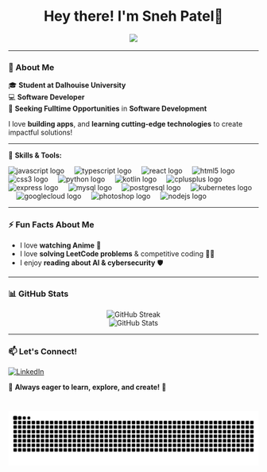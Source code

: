 <h1 align="center">Hey there! I'm Sneh Patel👋</h1>
<p align="center">
  <img src="https://i.gifer.com/3AyY.gif" width="200"/>
</p>

---

### 🚀 About Me  
🎓 **Student at Dalhouise University**  
💻 **Software Developer**  
🔎 **Seeking Fulltime Opportunities** in **Software Development**  

I love **building apps**, and **learning cutting-edge technologies** to create impactful solutions!  

---

📌 **Skills & Tools:**  
<div align="left">
  <img src="https://cdn.jsdelivr.net/gh/devicons/devicon/icons/javascript/javascript-original.svg" height="30" alt="javascript logo"  />
  <img width="12" />
  <img src="https://cdn.jsdelivr.net/gh/devicons/devicon/icons/typescript/typescript-original.svg" height="30" alt="typescript logo"  />
  <img width="12" />
  <img src="https://cdn.jsdelivr.net/gh/devicons/devicon/icons/react/react-original.svg" height="30" alt="react logo"  />
  <img width="12" />
  <img src="https://cdn.jsdelivr.net/gh/devicons/devicon/icons/html5/html5-original.svg" height="30" alt="html5 logo"  />
  <img width="12" />
  <img src="https://cdn.jsdelivr.net/gh/devicons/devicon/icons/css3/css3-original.svg" height="30" alt="css3 logo"  />
  <img width="12" />
  <img src="https://cdn.jsdelivr.net/gh/devicons/devicon/icons/python/python-original.svg" height="30" alt="python logo"  />
  <img width="12" />
  <img src="https://cdn.jsdelivr.net/gh/devicons/devicon/icons/kotlin/kotlin-original.svg" height="30" alt="kotlin logo"  />
  <img width="12" />
  <img src="https://cdn.jsdelivr.net/gh/devicons/devicon/icons/cplusplus/cplusplus-original.svg" height="30" alt="cplusplus logo"  />
  <img width="12" />
  <img src="https://cdn.jsdelivr.net/gh/devicons/devicon/icons/express/express-original.svg" height="30" alt="express logo"  />
  <img width="12" />
  <img src="https://cdn.jsdelivr.net/gh/devicons/devicon/icons/mysql/mysql-original.svg" height="30" alt="mysql logo"  />
  <img width="12" />
  <img src="https://cdn.jsdelivr.net/gh/devicons/devicon/icons/postgresql/postgresql-original.svg" height="30" alt="postgresql logo"  />
  <img width="12" />
  <img src="https://cdn.jsdelivr.net/gh/devicons/devicon/icons/kubernetes/kubernetes-plain.svg" height="30" alt="kubernetes logo"  />
  <img width="12" />
  <img src="https://cdn.jsdelivr.net/gh/devicons/devicon/icons/googlecloud/googlecloud-original.svg" height="30" alt="googlecloud logo"  />
  <img width="12" />
  <img src="https://cdn.jsdelivr.net/gh/devicons/devicon/icons/photoshop/photoshop-plain.svg" height="30" alt="photoshop logo"  />
  <img width="12" />
  <img src="https://cdn.jsdelivr.net/gh/devicons/devicon/icons/nodejs/nodejs-original.svg" height="30" alt="nodejs logo"  />
</div>

---


### ⚡ Fun Facts About Me  
- I love **watching Anime** 🎌  
- I love **solving LeetCode problems** & competitive coding 👨‍💻  
- I enjoy **reading about AI & cybersecurity** 🛡️  

---

### 📊 GitHub Stats  

<p align="center">
  <img src="https://github-readme-streak-stats.herokuapp.com/?user=sneh2102&theme=tokyonight" alt="GitHub Streak"/>
  <br/>
  <img src="https://github-readme-stats.vercel.app/api?username=sneh2102&show_icons=true&theme=tokyonight" alt="GitHub Stats"/>
</p>

---

### 📫 Let's Connect!  

[![LinkedIn](https://img.shields.io/badge/-LinkedIn-0077B5?style=flat&logo=linkedin&logoColor=white)](https://www.linkedin.com/in/patelsneh21/)

🌟 **Always eager to learn, explore, and create!** 🚀 

###

<br clear="both">

<img src="https://raw.githubusercontent.com/sneh2102/sneh2102/output/snake.svg" alt="Snake animation" />

###
